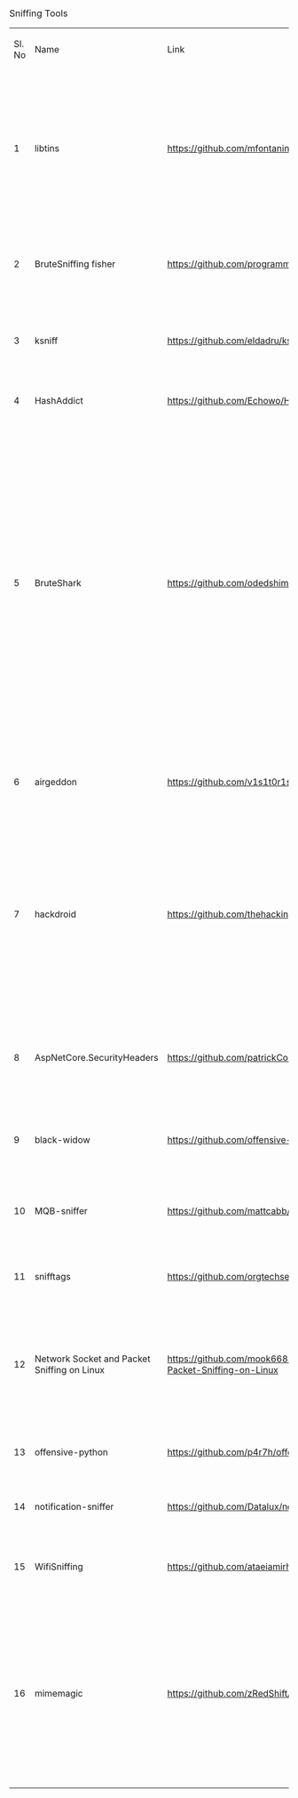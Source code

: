
<h3><span style="font-weight: 400;">Sniffing Tools</span></h3>
<table>
<tbody>
<tr>
<td>
<p><span style="font-weight: 400;">Sl. No</span></p>
</td>
<td>
<p><span style="font-weight: 400;">Name</span></p>
</td>
<td>
<p><span style="font-weight: 400;">Link</span></p>
</td>
<td>
<p><span style="font-weight: 400;">Description</span></p>
</td>
</tr>
<tr>
<td>
<p><span style="font-weight: 400;">1</span></p>
</td>
<td>
<p><span style="font-weight: 400;">libtins</span></p>
</td>
<td>
<p><a href="https://github.com/mfontanini/libtins"><span style="font-weight: 400;">https://github.com/mfontanini/libtins</span></a></p>
</td>
<td>
<p><span style="font-weight: 400;">Its main purpose is to provide the C++ developer an easy, efficient, platform and endianess-independent way to create tools which need to send, receive and manipulate specially crafted packets.</span></p>
</td>
</tr>
<tr>
<td>
<p><span style="font-weight: 400;">2</span></p>
</td>
<td>
<p><span style="font-weight: 400;">BruteSniffing fisher</span></p>
</td>
<td>
<p><a href="https://github.com/programmingAthlete/BruteSniffing_Fisher"><span style="font-weight: 400;">https://github.com/programmingAthlete/BruteSniffing_Fisher</span></a></p>
</td>
<td>
<p><span style="font-weight: 400;">The ButeSniffing_Ficher, a multiplatform python hacking tool in a menu style.</span></p>
</td>
</tr>
<tr>
<td>
<p><span style="font-weight: 400;">3</span></p>
</td>
<td>
<p><span style="font-weight: 400;">ksniff</span></p>
</td>
<td>
<p><a href="https://github.com/eldadru/ksniff"><span style="font-weight: 400;">https://github.com/eldadru/ksniff</span></a></p>
</td>
<td>
<p><span style="font-weight: 400;">Kubectl plugin to ease sniffing on kubernetes pods using tcpdump and wireshark&nbsp;</span></p>
</td>
</tr>
<tr>
<td>
<p><span style="font-weight: 400;">4</span></p>
</td>
<td>
<p><span style="font-weight: 400;">HashAddict</span></p>
</td>
<td>
<p><a href="https://github.com/Echowo/HashAddict"><span style="font-weight: 400;">https://github.com/Echowo/HashAddict</span></a></p>
</td>
<td>
<p><span style="font-weight: 400;">Credential Sniffer for Deco E4R&nbsp;</span></p>
</td>
</tr>
<tr>
<td>
<p><span style="font-weight: 400;">5</span></p>
</td>
<td>
<p><span style="font-weight: 400;">BruteShark</span></p>
</td>
<td>
<p><a href="https://github.com/odedshimon/BruteShark"><span style="font-weight: 400;">https://github.com/odedshimon/BruteShark</span></a></p>
</td>
<td>
<p><span style="font-weight: 400;">BruteShark is a Network Forensic Analysis Tool (NFAT) that performs deep processing and inspection of network traffic (mainly PCAP files, but it also capable of directly live capturing from a network interface). It includes: password extracting, building a network map, reconstruct TCP sessions, extract hashes of encrypted passwords and even convert them to a Hashcat format in order to perform an offline Brute Force attack.</span></p>
</td>
</tr>
<tr>
<td>
<p><span style="font-weight: 400;">6</span></p>
</td>
<td>
<p><span style="font-weight: 400;">airgeddon</span></p>
</td>
<td>
<p><a href="https://github.com/v1s1t0r1sh3r3/airgeddon"><span style="font-weight: 400;">https://github.com/v1s1t0r1sh3r3/airgeddon</span></a></p>
</td>
<td>
<p><span style="font-weight: 400;">his is a multi-use bash script for Linux systems to audit wireless networks.&nbsp;</span></p>
</td>
</tr>
<tr>
<td>
<p><span style="font-weight: 400;">7</span></p>
</td>
<td>
<p><span style="font-weight: 400;">hackdroid</span></p>
</td>
<td>
<p><a href="https://github.com/thehackingsage/hackdroid"><span style="font-weight: 400;">https://github.com/thehackingsage/hackdroid</span></a></p>
</td>
<td>
<p><span style="font-weight: 400;">Hackdroid is a collection of pentesting and security related apps for android. The applications are divided into different categories so you can easily download any application from any category and use them for penetration testing and ethical hacking.</span></p>
</td>
</tr>
<tr>
<td>
<p><span style="font-weight: 400;">8</span></p>
</td>
<td>
<p><span style="font-weight: 400;">AspNetCore.SecurityHeaders</span></p>
</td>
<td>
<p><a href="https://github.com/patrickCode/AspNetCore.SecurityHeaders"><span style="font-weight: 400;">https://github.com/patrickCode/AspNetCore.SecurityHeaders</span></a></p>
</td>
<td>
<p><span style="font-weight: 400;">Adds security headers in ASP.NET core web applications for preventing sniffing, xss, and other attachs&nbsp;</span></p>
</td>
</tr>
<tr>
<td>
<p><span style="font-weight: 400;">9</span></p>
</td>
<td>
<p><span style="font-weight: 400;">black-widow</span></p>
</td>
<td>
<p><a href="https://github.com/offensive-hub/black-widow"><span style="font-weight: 400;">https://github.com/offensive-hub/black-widow</span></a></p>
</td>
<td>
<p><span style="font-weight: 400;">GUI based offensive penetration testing tool (Open Source)&nbsp;</span></p>
</td>
</tr>
<tr>
<td>
<p><span style="font-weight: 400;">10</span></p>
</td>
<td>
<p><span style="font-weight: 400;">MQB-sniffer</span></p>
</td>
<td>
<p><a href="https://github.com/mattcabb/MQB-sniffer"><span style="font-weight: 400;">https://github.com/mattcabb/MQB-sniffer</span></a></p>
</td>
<td>
<p><span style="font-weight: 400;">AN-BUS sniffing for Volkswagen Golf MK7 (and most likely other MQB platform cars)&nbsp;</span></p>
</td>
</tr>
<tr>
<td>
<p><span style="font-weight: 400;">11</span></p>
</td>
<td>
<p><span style="font-weight: 400;">snifftags</span></p>
</td>
<td>
<p><a href="https://github.com/orgtechservice/snifftags"><span style="font-weight: 400;">https://github.com/orgtechservice/snifftags</span></a></p>
</td>
<td>
<p><span style="font-weight: 400;">A handy VLAN (802.1Q) tag sniffer using libpcap&nbsp;</span></p>
</td>
</tr>
<tr>
<td>
<p><span style="font-weight: 400;">12</span></p>
</td>
<td>
<p><span style="font-weight: 400;">Network Socket and Packet Sniffing on Linux</span></p>
</td>
<td>
<p><a href="https://github.com/mook6688/Network-Socket-and-Packet-Sniffing-on-Linux"><span style="font-weight: 400;">https://github.com/mook6688/Network-Socket-and-Packet-Sniffing-on-Linux</span></a></p>
</td>
<td>
<p><span style="font-weight: 400;">This is about socket communication and packet sniffing on the network. Development language is Python, and the driving test was performed through Linux.&nbsp;</span></p>
</td>
</tr>
<tr>
<td>
<p><span style="font-weight: 400;">13</span></p>
</td>
<td>
<p><span style="font-weight: 400;">offensive-python</span></p>
</td>
<td>
<p><a href="https://github.com/p4r7h/offensive-python"><span style="font-weight: 400;">https://github.com/p4r7h/offensive-python</span></a></p>
</td>
<td>
<p><span style="font-weight: 400;">Allows handling of asynchronous events</span></p>
</td>
</tr>
<tr>
<td>
<p><span style="font-weight: 400;">14</span></p>
</td>
<td>
<p><span style="font-weight: 400;">notification-sniffer</span></p>
</td>
<td>
<p><a href="https://github.com/Datalux/notification-sniffer"><span style="font-weight: 400;">https://github.com/Datalux/notification-sniffer</span></a></p>
</td>
<td>
<p><span style="font-weight: 400;">An Android Library that implements a Notification Sniffer&nbsp;</span></p>
</td>
</tr>
<tr>
<td>
<p><span style="font-weight: 400;">15</span></p>
</td>
<td>
<p><span style="font-weight: 400;">WifiSniffing</span></p>
</td>
<td>
<p><a href="https://github.com/ataeiamirhosein/StatisticWifiSniff"><span style="font-weight: 400;">https://github.com/ataeiamirhosein/StatisticWifiSniff</span></a></p>
</td>
<td>
<p><span style="font-weight: 400;">statistical survey using for counting people in a region of wifi</span></p>
</td>
</tr>
<tr>
<td>
<p><span style="font-weight: 400;">16</span></p>
</td>
<td>
<p><span style="font-weight: 400;">mimemagic</span></p>
</td>
<td>
<p><a href="https://github.com/zRedShift/mimemagic"><span style="font-weight: 400;">https://github.com/zRedShift/mimemagic</span></a></p>
</td>
<td>
<p><span style="font-weight: 400;">Powerful and versatile MIME sniffing package using pre-compiled glob patterns, magic number signatures, XML document namespaces, and tree magic for mounted volumes, generated from the XDG shared-mime-info database.&nbsp;</span></p>
</td>
</tr>
</tbody>
</table>
<p>&nbsp;</p>
